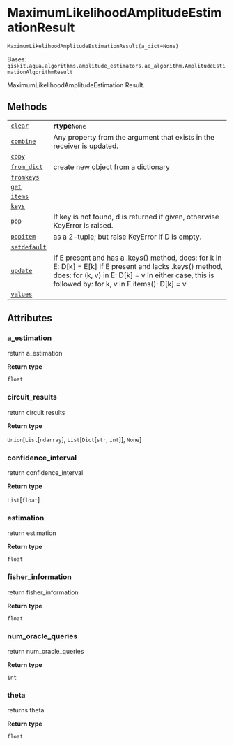 # MaximumLikelihoodAmplitudeEstimationResult

<span id="undefined" />

`MaximumLikelihoodAmplitudeEstimationResult(a_dict=None)`

Bases: `qiskit.aqua.algorithms.amplitude_estimators.ae_algorithm.AmplitudeEstimationAlgorithmResult`

MaximumLikelihoodAmplitudeEstimation Result.

## Methods

|                                                                                                                                                                                                                                                          |                                                                                                                                                                                                                      |
| -------------------------------------------------------------------------------------------------------------------------------------------------------------------------------------------------------------------------------------------------------- | -------------------------------------------------------------------------------------------------------------------------------------------------------------------------------------------------------------------- |
| [`clear`](qiskit.aqua.algorithms.MaximumLikelihoodAmplitudeEstimationResult.clear#qiskit.aqua.algorithms.MaximumLikelihoodAmplitudeEstimationResult.clear "qiskit.aqua.algorithms.MaximumLikelihoodAmplitudeEstimationResult.clear")                     | **rtype**`None`                                                                                                                                                                                                      |
| [`combine`](qiskit.aqua.algorithms.MaximumLikelihoodAmplitudeEstimationResult.combine#qiskit.aqua.algorithms.MaximumLikelihoodAmplitudeEstimationResult.combine "qiskit.aqua.algorithms.MaximumLikelihoodAmplitudeEstimationResult.combine")             | Any property from the argument that exists in the receiver is updated.                                                                                                                                               |
| [`copy`](qiskit.aqua.algorithms.MaximumLikelihoodAmplitudeEstimationResult.copy#qiskit.aqua.algorithms.MaximumLikelihoodAmplitudeEstimationResult.copy "qiskit.aqua.algorithms.MaximumLikelihoodAmplitudeEstimationResult.copy")                         |                                                                                                                                                                                                                      |
| [`from_dict`](qiskit.aqua.algorithms.MaximumLikelihoodAmplitudeEstimationResult.from_dict#qiskit.aqua.algorithms.MaximumLikelihoodAmplitudeEstimationResult.from_dict "qiskit.aqua.algorithms.MaximumLikelihoodAmplitudeEstimationResult.from_dict")     | create new object from a dictionary                                                                                                                                                                                  |
| [`fromkeys`](qiskit.aqua.algorithms.MaximumLikelihoodAmplitudeEstimationResult.fromkeys#qiskit.aqua.algorithms.MaximumLikelihoodAmplitudeEstimationResult.fromkeys "qiskit.aqua.algorithms.MaximumLikelihoodAmplitudeEstimationResult.fromkeys")         |                                                                                                                                                                                                                      |
| [`get`](qiskit.aqua.algorithms.MaximumLikelihoodAmplitudeEstimationResult.get#qiskit.aqua.algorithms.MaximumLikelihoodAmplitudeEstimationResult.get "qiskit.aqua.algorithms.MaximumLikelihoodAmplitudeEstimationResult.get")                             |                                                                                                                                                                                                                      |
| [`items`](qiskit.aqua.algorithms.MaximumLikelihoodAmplitudeEstimationResult.items#qiskit.aqua.algorithms.MaximumLikelihoodAmplitudeEstimationResult.items "qiskit.aqua.algorithms.MaximumLikelihoodAmplitudeEstimationResult.items")                     |                                                                                                                                                                                                                      |
| [`keys`](qiskit.aqua.algorithms.MaximumLikelihoodAmplitudeEstimationResult.keys#qiskit.aqua.algorithms.MaximumLikelihoodAmplitudeEstimationResult.keys "qiskit.aqua.algorithms.MaximumLikelihoodAmplitudeEstimationResult.keys")                         |                                                                                                                                                                                                                      |
| [`pop`](qiskit.aqua.algorithms.MaximumLikelihoodAmplitudeEstimationResult.pop#qiskit.aqua.algorithms.MaximumLikelihoodAmplitudeEstimationResult.pop "qiskit.aqua.algorithms.MaximumLikelihoodAmplitudeEstimationResult.pop")                             | If key is not found, d is returned if given, otherwise KeyError is raised.                                                                                                                                           |
| [`popitem`](qiskit.aqua.algorithms.MaximumLikelihoodAmplitudeEstimationResult.popitem#qiskit.aqua.algorithms.MaximumLikelihoodAmplitudeEstimationResult.popitem "qiskit.aqua.algorithms.MaximumLikelihoodAmplitudeEstimationResult.popitem")             | as a 2-tuple; but raise KeyError if D is empty.                                                                                                                                                                      |
| [`setdefault`](qiskit.aqua.algorithms.MaximumLikelihoodAmplitudeEstimationResult.setdefault#qiskit.aqua.algorithms.MaximumLikelihoodAmplitudeEstimationResult.setdefault "qiskit.aqua.algorithms.MaximumLikelihoodAmplitudeEstimationResult.setdefault") |                                                                                                                                                                                                                      |
| [`update`](qiskit.aqua.algorithms.MaximumLikelihoodAmplitudeEstimationResult.update#qiskit.aqua.algorithms.MaximumLikelihoodAmplitudeEstimationResult.update "qiskit.aqua.algorithms.MaximumLikelihoodAmplitudeEstimationResult.update")                 | If E present and has a .keys() method, does: for k in E: D\[k] = E\[k] If E present and lacks .keys() method, does: for (k, v) in E: D\[k] = v In either case, this is followed by: for k, v in F.items(): D\[k] = v |
| [`values`](qiskit.aqua.algorithms.MaximumLikelihoodAmplitudeEstimationResult.values#qiskit.aqua.algorithms.MaximumLikelihoodAmplitudeEstimationResult.values "qiskit.aqua.algorithms.MaximumLikelihoodAmplitudeEstimationResult.values")                 |                                                                                                                                                                                                                      |

## Attributes

<span id="undefined" />

### a\_estimation

return a\_estimation

**Return type**

`float`

<span id="undefined" />

### circuit\_results

return circuit results

**Return type**

`Union`\[`List`\[`ndarray`], `List`\[`Dict`\[`str`, `int`]], `None`]

<span id="undefined" />

### confidence\_interval

return confidence\_interval

**Return type**

`List`\[`float`]

<span id="undefined" />

### estimation

return estimation

**Return type**

`float`

<span id="undefined" />

### fisher\_information

return fisher\_information

**Return type**

`float`

<span id="undefined" />

### num\_oracle\_queries

return num\_oracle\_queries

**Return type**

`int`

<span id="undefined" />

### theta

returns theta

**Return type**

`float`
